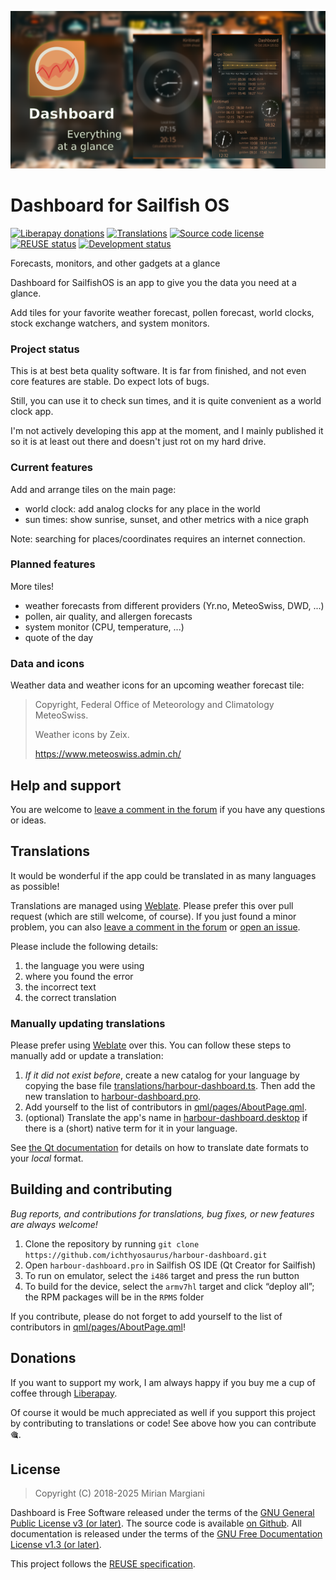 <!--
SPDX-FileCopyrightText: 2018-2025 Mirian Margiani
SPDX-License-Identifier: GFDL-1.3-or-later
-->

![Dashboard banner](dist/banner-small.png)

# Dashboard for Sailfish OS

[![Liberapay donations](https://img.shields.io/liberapay/receives/ichthyosaurus)](https://liberapay.com/ichthyosaurus)
[![Translations](https://hosted.weblate.org/widgets/harbour-dashboard/-/translations/svg-badge.svg)](https://hosted.weblate.org/projects/harbour-dashboard/translations/)
[![Source code license](https://img.shields.io/badge/source_code-GPL--3.0--or--later-yellowdarkgreen)](https://github.com/ichthyosaurus/harbour-dashboard/tree/main/LICENSES)
[![REUSE status](https://api.reuse.software/badge/github.com/ichthyosaurus/harbour-dashboard)](https://api.reuse.software/info/github.com/ichthyosaurus/harbour-dashboard)
[![Development status](https://img.shields.io/badge/development-active-blue)](https://github.com/ichthyosaurus/harbour-dashboard)



Forecasts, monitors, and other gadgets at a glance

Dashboard for SailfishOS is an app to give you the data you need at a glance.

Add tiles for your favorite weather forecast, pollen forecast, world clocks,
stock exchange watchers, and system monitors.

### Project status

This is at best beta quality software. It is far from finished, and not even
core features are stable. Do expect lots of bugs.

Still, you can use it to check sun times, and it is quite convenient as a world
clock app.

I'm not actively developing this app at the moment, and I mainly published it so
it is at least out there and doesn't just rot on my hard drive.

### Current features

Add and arrange tiles on the main page:

- world clock: add analog clocks for any place in the world
- sun times: show sunrise, sunset, and other metrics with a nice graph

Note: searching for places/coordinates requires an internet connection.

### Planned features

More tiles!

- weather forecasts from different providers (Yr.no, MeteoSwiss, DWD, ...)
- pollen, air quality, and allergen forecasts
- system monitor (CPU, temperature, ...)
- quote of the day

### Data and icons

Weather data and weather icons for an upcoming weather forecast tile:

> Copyright, Federal Office of Meteorology and Climatology MeteoSwiss.
>
> Weather icons by Zeix.
>
> https://www.meteoswiss.admin.ch/




## Help and support

You are welcome to [leave a comment in the forum](https://forum.sailfishos.org/t/apps-by-ichthyosaurus/15753)
if you have any questions or ideas.


## Translations

It would be wonderful if the app could be translated in as many languages as possible!

Translations are managed using
[Weblate](https://hosted.weblate.org/projects/harbour-dashboard/translations).
Please prefer this over pull request (which are still welcome, of course).
If you just found a minor problem, you can also
[leave a comment in the forum](https://forum.sailfishos.org/t/apps-by-ichthyosaurus/15753)
or [open an issue](https://github.com/ichthyosaurus/harbour-dashboard/issues/new).

Please include the following details:

1. the language you were using
2. where you found the error
3. the incorrect text
4. the correct translation


### Manually updating translations

Please prefer using
[Weblate](https://hosted.weblate.org/projects/harbour-dashboard) over this.
You can follow these steps to manually add or update a translation:

1. *If it did not exist before*, create a new catalog for your language by copying the
   base file [translations/harbour-dashboard.ts](translations/harbour-dashboard.ts).
   Then add the new translation to [harbour-dashboard.pro](harbour-dashboard.pro).
2. Add yourself to the list of contributors in [qml/pages/AboutPage.qml](qml/pages/AboutPage.qml).
3. (optional) Translate the app's name in [harbour-dashboard.desktop](harbour-dashboard.desktop)
   if there is a (short) native term for it in your language.

See [the Qt documentation](https://doc.qt.io/qt-5/qml-qtqml-date.html#details) for
details on how to translate date formats to your *local* format.


## Building and contributing

*Bug reports, and contributions for translations, bug fixes, or new features are always welcome!*

1. Clone the repository by running `git clone https://github.com/ichthyosaurus/harbour-dashboard.git`
2. Open `harbour-dashboard.pro` in Sailfish OS IDE (Qt Creator for Sailfish)
3. To run on emulator, select the `i486` target and press the run button
4. To build for the device, select the `armv7hl` target and click “deploy all”;
   the RPM packages will be in the `RPMS` folder

If you contribute, please do not forget to add yourself to the list of
contributors in [qml/pages/AboutPage.qml](qml/pages/AboutPage.qml)!




## Donations

If you want to support my work, I am always happy if you buy me a cup of coffee
through [Liberapay](https://liberapay.com/ichthyosaurus).

Of course it would be much appreciated as well if you support this project by
contributing to translations or code! See above how you can contribute 🎕.


## License

> Copyright (C) 2018-2025  Mirian Margiani

Dashboard is Free Software released under the terms of the
[GNU General Public License v3 (or later)](https://spdx.org/licenses/GPL-3.0-or-later.html).
The source code is available [on Github](https://github.com/ichthyosaurus/harbour-dashboard).
All documentation is released under the terms of the
[GNU Free Documentation License v1.3 (or later)](https://spdx.org/licenses/GFDL-1.3-or-later.html).

This project follows the [REUSE specification](https://api.reuse.software/info/github.com/ichthyosaurus/harbour-dashboard).
